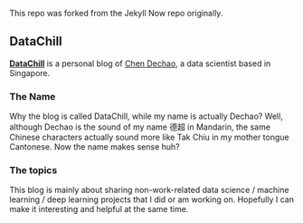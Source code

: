 This repo was forked from the Jekyll Now repo originally.

## DataChill

[**DataChill**](https://dechaochensg.github.io/) is a personal blog of [Chen Dechao](https://www.linkedin.com/in/dechaochen/), a data scientist based in Singapore.

### The Name

Why the blog is called DataChill, while my name is actually Dechao? Well, although Dechao is the sound of my name 德超 in Mandarin, the same Chinese characters actually sound more like Tak Chiu in my mother tongue Cantonese. Now the name makes sense huh?

### The topics

This blog is mainly about sharing non-work-related data science / machine learning / deep learning projects that I did or am working on. Hopefully I can make it interesting and helpful at the same time. 

